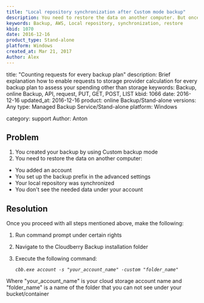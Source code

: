 ```yaml
---
title: "Local repository synchronization after Custom mode backup"
description: You need to restore the data on another computer. But once you added the backup prefix you don't see anything under your account
keywords: Backup, AWS, Local repository, synchronization, restore
kbid: 1070
date: 2016-12-16
product_type: Stand-alone
platform: Windows
created_at: Mar 21, 2017
Author: Alex
---
```



title:  "Counting requests for every backup plan"
description: Brief explanation how to enable requests to storage provider calculation for every backup plan to assess your spending other than storage
keywords: Backup, online Backup, API, request, PUT, GET, POST, LIST
kbid: 1066
date: 2016-12-16
updated_at: 2016-12-16
product: online Backup/Stand-alone
versions: Any
type: Managed Backup Service/Stand-alone
platform: Windows

category: support
Author: Anton

## Problem
1. You created your backup by using Custom backup mode
2. You need to restore the data on another computer:
  * You added an account
  * You set up the backup prefix in the advanced settings
  * Your local repository was synchronized
  * You don't see the needed data under your account

## Resolution
Once you proceed with all steps mentioned above, make the following:

1. Run command prompt under certain rights
2. Navigate to the Cloudberry Backup installation folder
3. Execute the following command:

    *```cbb.exe account -s "your_account_name" -custom "folder_name"```*

Where "your_account_name" is your cloud storage account name and "folder_name" is a name of the folder that you can not see under your bucket/container
